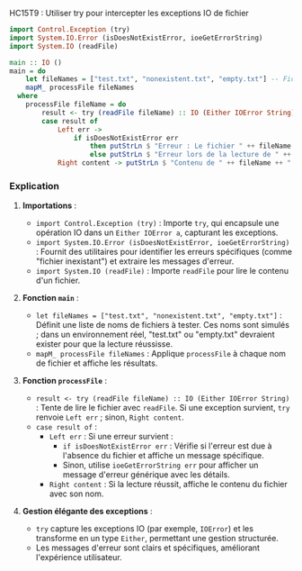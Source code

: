 HC15T9 : Utiliser try pour intercepter les exceptions IO de fichier
```haskell
import Control.Exception (try)
import System.IO.Error (isDoesNotExistError, ioeGetErrorString)
import System.IO (readFile)

main :: IO ()
main = do
    let fileNames = ["test.txt", "nonexistent.txt", "empty.txt"] -- Fichiers à tester
    mapM_ processFile fileNames
  where
    processFile fileName = do
        result <- try (readFile fileName) :: IO (Either IOError String)
        case result of
            Left err ->
                if isDoesNotExistError err
                    then putStrLn $ "Erreur : Le fichier " ++ fileName ++ " n'existe pas."
                    else putStrLn $ "Erreur lors de la lecture de " ++ fileName ++ ": " ++ ioeGetErrorString err
            Right content -> putStrLn $ "Contenu de " ++ fileName ++ " : " ++ content
```

### Explication
1. **Importations** :
   - `import Control.Exception (try)` : Importe `try`, qui encapsule une opération IO dans un `Either IOError a`, capturant les exceptions.
   - `import System.IO.Error (isDoesNotExistError, ioeGetErrorString)` : Fournit des utilitaires pour identifier les erreurs spécifiques (comme "fichier inexistant") et extraire les messages d'erreur.
   - `import System.IO (readFile)` : Importe `readFile` pour lire le contenu d'un fichier.

2. **Fonction `main`** :
   - `let fileNames = ["test.txt", "nonexistent.txt", "empty.txt"]` : Définit une liste de noms de fichiers à tester. Ces noms sont simulés ; dans un environnement réel, "test.txt" ou "empty.txt" devraient exister pour que la lecture réussisse.
   - `mapM_ processFile fileNames` : Applique `processFile` à chaque nom de fichier et affiche les résultats.

3. **Fonction `processFile`** :
   - `result <- try (readFile fileName) :: IO (Either IOError String)` : Tente de lire le fichier avec `readFile`. Si une exception survient, `try` renvoie `Left err` ; sinon, `Right content`.
   - `case result of` :
     - `Left err` : Si une erreur survient :
       - `if isDoesNotExistError err` : Vérifie si l'erreur est due à l'absence du fichier et affiche un message spécifique.
       - Sinon, utilise `ioeGetErrorString err` pour afficher un message d'erreur générique avec les détails.
     - `Right content` : Si la lecture réussit, affiche le contenu du fichier avec son nom.

4. **Gestion élégante des exceptions** :
   - `try` capture les exceptions IO (par exemple, `IOError`) et les transforme en un type `Either`, permettant une gestion structurée.
   - Les messages d'erreur sont clairs et spécifiques, améliorant l'expérience utilisateur.
